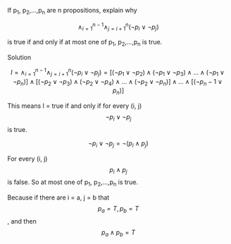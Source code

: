 If p<sub>1</sub>, p<sub>2</sub>,...,p<sub>n</sub> are n propositions, explain why

$$\wedge_{i=1}^{n-1} \wedge_{j=i+1}^n (\neg p_i \vee \neg p_j)$$

is true if and only if at most one of p<sub>1</sub>, p<sub>2</sub>,...,p<sub>n</sub> is true.

Solution

$$I = \wedge_{i=1}^{n-1} \wedge_{j=i+1}^n (\neg p_i \vee \neg p_j) = [(\neg p_1 \vee \neg p_2) \wedge (\neg p_1 \vee \neg p_3) \wedge ... \wedge (\neg p_1 \vee \neg p_n)] \wedge [(\neg p_2 \vee \neg p_3) \wedge (\neg p_2 \vee \neg p_4) \wedge ... \wedge (\neg p_2 \vee \neg p_n)] \wedge ... \wedge [(\neg p_n-1 \vee p_n)]$$

This means I = true if and only if for every (i, j) $$\neg p_i \vee \neg p_j$$ is true. 

$$\neg p_i \vee \neg p_j = \neg (p_i \wedge p_j)$$

For every (i, j) $$p_i \wedge p_j$$ is false. So at most one of p<sub>1</sub>, p<sub>2</sub>,...,p<sub>n</sub> is true.

Because if there are i = a, j = b that $$p_a = T, p_b = T$$, and then $$p_a \wedge p_b = T$$